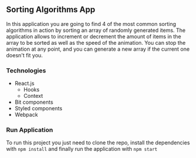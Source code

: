 ## Sorting Algorithms App

In this application you are going to find 4 of the most common sorting algorithms in action by sorting an array of randomly generated items. 
The application allows to increment or decrement the amount of items in the array to be sorted as well as the speed of the animation. You can stop the animation at any point, and you can generate a new array if the current one doesn't fit you.

### Technologies

- React.js
  - Hooks
  - Context
- Bit components
- Styled components
- Webpack

### Run Application

To run this project you just need to clone the repo, install the dependencies with `npm install` and finally run the application with `npm start`
